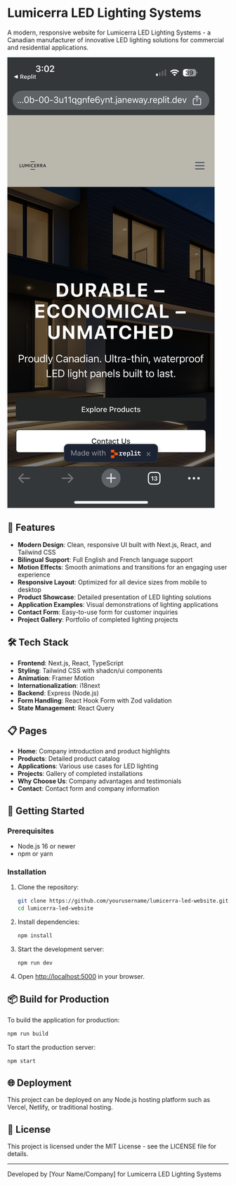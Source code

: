 # Lumicerra LED Lighting Systems

A modern, responsive website for Lumicerra LED Lighting Systems - a Canadian manufacturer of innovative LED lighting solutions for commercial and residential applications.

![Lumicerra LED Lighting](/public/assets/IMG_4328.png)

## 🔆 Features

- **Modern Design**: Clean, responsive UI built with Next.js, React, and Tailwind CSS
- **Bilingual Support**: Full English and French language support
- **Motion Effects**: Smooth animations and transitions for an engaging user experience
- **Responsive Layout**: Optimized for all device sizes from mobile to desktop
- **Product Showcase**: Detailed presentation of LED lighting solutions
- **Application Examples**: Visual demonstrations of lighting applications
- **Contact Form**: Easy-to-use form for customer inquiries
- **Project Gallery**: Portfolio of completed lighting projects

## 🛠️ Tech Stack

- **Frontend**: Next.js, React, TypeScript
- **Styling**: Tailwind CSS with shadcn/ui components
- **Animation**: Framer Motion
- **Internationalization**: i18next
- **Backend**: Express (Node.js)
- **Form Handling**: React Hook Form with Zod validation
- **State Management**: React Query

## 📋 Pages

- **Home**: Company introduction and product highlights
- **Products**: Detailed product catalog
- **Applications**: Various use cases for LED lighting
- **Projects**: Gallery of completed installations
- **Why Choose Us**: Company advantages and testimonials
- **Contact**: Contact form and company information

## 🚀 Getting Started

### Prerequisites

- Node.js 16 or newer
- npm or yarn

### Installation

1. Clone the repository:
   ```bash
   git clone https://github.com/yourusername/lumicerra-led-website.git
   cd lumicerra-led-website
   ```

2. Install dependencies:
   ```bash
   npm install
   ```

3. Start the development server:
   ```bash
   npm run dev
   ```

4. Open [http://localhost:5000](http://localhost:5000) in your browser.

## 📦 Build for Production

To build the application for production:

```bash
npm run build
```

To start the production server:

```bash
npm start
```

## 🌐 Deployment

This project can be deployed on any Node.js hosting platform such as Vercel, Netlify, or traditional hosting.

## 📝 License

This project is licensed under the MIT License - see the LICENSE file for details.

---

Developed by [Your Name/Company] for Lumicerra LED Lighting Systems